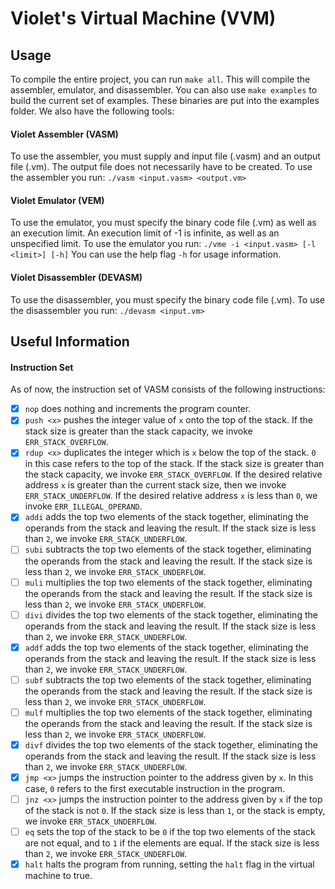 # Violet's Virtual Machine (VVM)

## Usage

To compile the entire project, you can run ``make all``. This will compile the assembler, emulator, and disassembler. You can also use ``make examples`` to build the current set of examples. These binaries are put into the examples folder. We also have the following tools:

#### Violet Assembler (VASM)

To use the assembler, you must supply and input file (.vasm) and an output file (.vm). The output file does not necessarily have to be created. To use the assembler you run:
``./vasm <input.vasm> <output.vm>``

#### Violet Emulator (VEM)

To use the emulator, you must specify the binary code file (.vm) as well as an execution limit. An execution limit of -1 is infinite, as well as an unspecified limit. To use the emulator you run:
``./vme -i <input.vasm> [-l <limit>] [-h]``
You can use the help flag `-h` for usage information.

#### Violet Disassembler (DEVASM)

To use the disassembler, you must specify the binary code file (.vm). To use the disassembler you run:
``./devasm <input.vm>``

## Useful Information

#### Instruction Set

As of now, the instruction set of VASM consists of the following instructions:
- [x] ``nop`` does nothing and increments the program counter.
- [x] ``push <x>`` pushes the integer value of `x` onto the top of the stack. If the stack size is greater than the stack capacity, we invoke ``ERR_STACK_OVERFLOW``.
- [x] ``rdup <x>`` duplicates the integer which is `x` below the top of the stack. `0` in this case refers to the top of the stack. If the stack size is greater than the stack capacity, we invoke ``ERR_STACK_OVERFLOW``. If the desired relative address `x` is greater than the current stack size, then we invoke ``ERR_STACK_UNDERFLOW``. If the desired relative address `x` is less than `0`, we invoke ``ERR_ILLEGAL_OPERAND``.
- [x] ``addi`` adds the top two elements of the stack together, eliminating the operands from the stack and leaving the result. If the stack size is less than `2`, we invoke ``ERR_STACK_UNDERFLOW``.
- [ ] ``subi`` subtracts the top two elements of the stack together, eliminating the operands from the stack and leaving the result. If the stack size is less than `2`, we invoke ``ERR_STACK_UNDERFLOW``.
- [ ] ``muli`` multiplies the top two elements of the stack together, eliminating the operands from the stack and leaving the result. If the stack size is less than `2`, we invoke ``ERR_STACK_UNDERFLOW``.
- [ ] ``divi`` divides the top two elements of the stack together, eliminating the operands from the stack and leaving the result. If the stack size is less than `2`, we invoke ``ERR_STACK_UNDERFLOW``.
- [x] ``addf`` adds the top two elements of the stack together, eliminating the operands from the stack and leaving the result. If the stack size is less than `2`, we invoke ``ERR_STACK_UNDERFLOW``.
- [ ] ``subf`` subtracts the top two elements of the stack together, eliminating the operands from the stack and leaving the result. If the stack size is less than `2`, we invoke ``ERR_STACK_UNDERFLOW``.
- [ ] ``mulf`` multiplies the top two elements of the stack together, eliminating the operands from the stack and leaving the result. If the stack size is less than `2`, we invoke ``ERR_STACK_UNDERFLOW``.
- [x] ``divf`` divides the top two elements of the stack together, eliminating the operands from the stack and leaving the result. If the stack size is less than `2`, we invoke ``ERR_STACK_UNDERFLOW``.
- [x] ``jmp <x>`` jumps the instruction pointer to the address given by `x`. In this case, `0` refers to the first executable instruction in the program.
- [ ] ``jnz <x>`` jumps the instruction pointer to the address given by `x` if the top of the stack is not `0`. If the stack size is less than `1`, or the stack is empty, we invoke ``ERR_STACK_UNDERFLOW``.
- [ ] ``eq`` sets the top of the stack to be `0` if the top two elements of the stack are not equal, and to `1` if the elements are equal. If the stack size is less than `2`, we invoke ``ERR_STACK_UNDERFLOW``.
- [x] ``halt`` halts the program from running, setting the `halt` flag in the virtual machine to true.